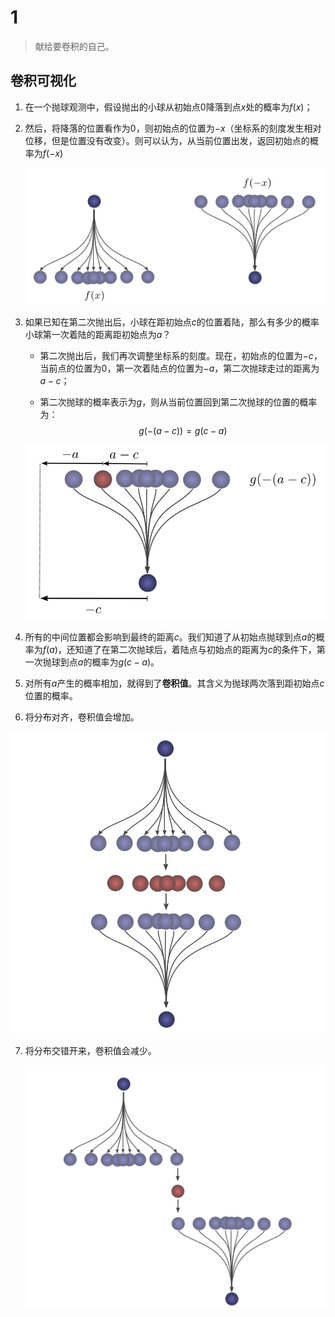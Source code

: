 # 1

>   献给要卷积的自己。

## 卷积可视化

1.  在一个抛球观测中，假设抛出的小球从初始点$0$降落到点$x$处的概率为$f(x)$；

2.  然后，将降落的位置看作为$0$，则初始点的位置为$-x$（坐标系的刻度发生相对位移，但是位置没有改变）。则可以认为，从当前位置出发，返回初始点的概率为$f(-x)$

    ![img](assets/ProbConv-Reverse.png)

3.  如果已知在第二次抛出后，小球在距初始点$c$的位置着陆，那么有多少的概率小球第一次着陆的距离距初始点为$a$？

    *   第二次抛出后，我们再次调整坐标系的刻度。现在，初始点的位置为$-c$，当前点的位置为$0$，第一次着陆点的位置为$-a$，第二次抛球走过的距离为$a-c$；

    *   第二次抛球的概率表示为$g$，则从当前位置回到第二次抛球的位置的概率为：
        $$
        g(-(a-c))=g(c-a)
        $$
        

    ![img](assets/ProbConv-BackProb.png)

4.  所有的中间位置都会影响到最终的距离$c$。我们知道了从初始点抛球到点$a$的概率为$f(a)$，还知道了在第二次抛球后，着陆点与初始点的距离为$c$的条件下，第一次抛球到点$a$的概率为$g(c-a)$。
5.  对所有$a$产生的概率相加，就得到了**卷积值**。其含义为抛球两次落到距初始点$c$位置的概率。

6.  将分布对齐，卷积值会增加。

![img](assets/ProbConv-Intermediate-Align.png)

7.  将分布交错开来，卷积值会减少。

    ![img](assets/ProbConv-Intermediate-Sep.png)

